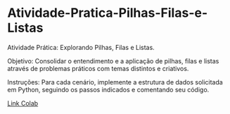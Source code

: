 # Atividade-Pratica-Pilhas-Filas-e-Listas
Atividade Prática: Explorando Pilhas, Filas e Listas.

Objetivo: Consolidar o entendimento e a aplicação de pilhas, filas e listas através de problemas práticos com temas distintos e criativos.

Instruções: Para cada cenário, implemente a estrutura de dados solicitada em Python, seguindo os passos indicados e comentando seu código.

[Link Colab](https://colab.research.google.com/drive/1XtCkyMgA29NkLPpMSED1cz1n7c1zBuja?usp=sharing)
